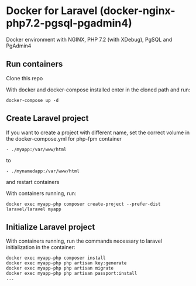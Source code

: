 # Docker for Laravel (docker-nginx-php7.2-pgsql-pgadmin4)

Docker environment with NGINX, PHP 7.2 (with XDebug), PgSQL and PgAdmin4

## Run containers

Clone this repo

With docker and docker-compose installed enter in the cloned path and run:
```
docker-compose up -d
```

## Create Laravel project

If you want to create a project with different name, set the correct volume in the docker-compose.yml for php-fpm container
```
- ./myapp:/var/www/html
```
to
```
- ./mynamedapp:/var/www/html
```
and restart containers

With containers running, run:
```
docker exec myapp-php composer create-project --prefer-dist laravel/laravel myapp
```

## Initialize Laravel project
With containers running, run the commands necessary to laravel initialization in the container:
```
docker exec myapp-php composer install
docker exec myapp-php php artisan key:generate
docker exec myapp-php php artisan migrate
docker exec myapp-php php artisan passport:install
...
```
